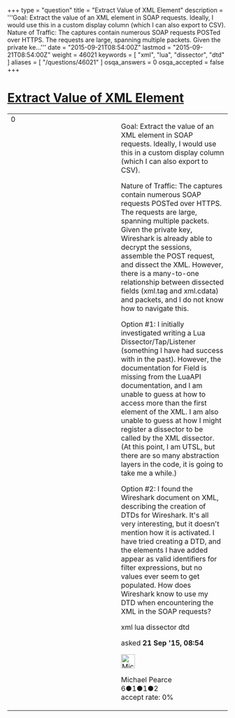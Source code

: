 +++
type = "question"
title = "Extract Value of XML Element"
description = '''Goal: Extract the value of an XML element in SOAP requests. Ideally, I would use this in a custom display column (which I can also export to CSV). Nature of Traffic: The captures contain numerous SOAP requests POSTed over HTTPS. The requests are large, spanning multiple packets. Given the private ke...'''
date = "2015-09-21T08:54:00Z"
lastmod = "2015-09-21T08:54:00Z"
weight = 46021
keywords = [ "xml", "lua", "dissector", "dtd" ]
aliases = [ "/questions/46021" ]
osqa_answers = 0
osqa_accepted = false
+++

<div class="headNormal">

# [Extract Value of XML Element](/questions/46021/extract-value-of-xml-element)

</div>

<div id="main-body">

<div id="askform">

<table id="question-table" style="width:100%;"><colgroup><col style="width: 50%" /><col style="width: 50%" /></colgroup><tbody><tr class="odd"><td style="width: 30px; vertical-align: top"><div class="vote-buttons"><div id="post-46021-score" class="post-score" title="current number of votes">0</div><div id="favorite-count" class="favorite-count"></div></div></td><td><div id="item-right"><div class="question-body"><p>Goal: Extract the value of an XML element in SOAP requests. Ideally, I would use this in a custom display column (which I can also export to CSV).</p><p>Nature of Traffic: The captures contain numerous SOAP requests POSTed over HTTPS. The requests are large, spanning multiple packets. Given the private key, Wireshark is already able to decrypt the sessions, assemble the POST request, and dissect the XML. However, there is a many-to-one relationship between dissected fields (xml.tag and xml.cdata) and packets, and I do not know how to navigate this.</p><p>Option #1: I initially investigated writing a Lua Dissector/Tap/Listener (something I have had success with in the past). However, the documentation for Field is missing from the LuaAPI documentation, and I am unable to guess at how to access more than the first element of the XML. I am also unable to guess at how I might register a dissector to be called by the XML dissector. (At this point, I am UTSL, but there are so many abstraction layers in the code, it is going to take me a while.)</p><p>Option #2: I found the Wireshark document on XML, describing the creation of DTDs for Wireshark. It's all very interesting, but it doesn't mention how it is activated. I have tried creating a DTD, and the elements I have added appear as valid identifiers for filter expressions, but no values ever seem to get populated. How does Wireshark know to use my DTD when encountering the XML in the SOAP requests?</p></div><div id="question-tags" class="tags-container tags">xml lua dissector dtd</div><div id="question-controls" class="post-controls"></div><div class="post-update-info-container"><div class="post-update-info post-update-info-user"><p>asked <strong>21 Sep '15, 08:54</strong></p><img src="https://secure.gravatar.com/avatar/f8a7cd0d2f97ba95fc9abc1acebad1d9?s=32&amp;d=identicon&amp;r=g" class="gravatar" width="32" height="32" alt="Michael%20Pearce&#39;s gravatar image" /><p>Michael Pearce<br />
<span class="score" title="6 reputation points">6</span><span title="1 badges"><span class="badge1">●</span><span class="badgecount">1</span></span><span title="1 badges"><span class="silver">●</span><span class="badgecount">1</span></span><span title="2 badges"><span class="bronze">●</span><span class="badgecount">2</span></span><br />
<span class="accept_rate" title="Rate of the user&#39;s accepted answers">accept rate:</span> <span title="Michael Pearce has no accepted answers">0%</span></p></div></div><div id="comments-container-46021" class="comments-container"></div><div id="comment-tools-46021" class="comment-tools"></div><div class="clear"></div><div id="comment-46021-form-container" class="comment-form-container"></div><div class="clear"></div></div></td></tr></tbody></table>

</div>

</div>

